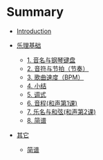 # Summary

* [Introduction](README.md)


* [乐理基础]()
  * [1. 音名与钢琴键盘](chapter1/section1/index.md)
  * [2. 音符与节拍（节奏）](chapter1/section2/index.md)
  * [3. 歌曲速度（BPM）](chapter1/section3/index.md)
  * [4. 小结](chapter1/section4/index.md)
  * [5. 调式](chapter1/section5/index.md)
  * [6. 音程(和声第1课)](chapter1/section6/index.md)
  * [7. 乐名与和弦(和声第2课)](chapter1/section7/index.md)
  * [8. 简谱](chapter1/section8/index.md)
* [其它]()
  * [简谱](others/section1/index.md)
